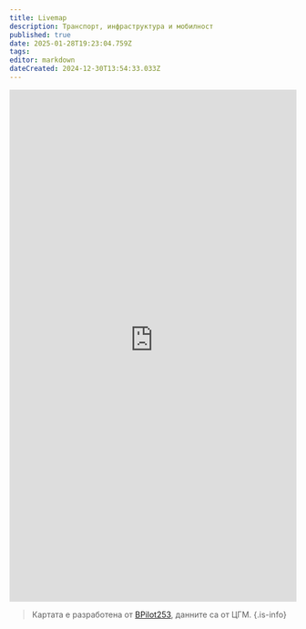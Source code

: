 ```yaml
---
title: Livemap
description: Транспорт, инфраструктура и мобилност
published: true
date: 2025-01-28T19:23:04.759Z
tags: 
editor: markdown
dateCreated: 2024-12-30T13:54:33.033Z
---
```


<iframe src="https://livemap-sofiatraffic.bpilot253.com/" title="live-map" width="100%" height="900px"  frameBorder="0">
</iframe>


> Картата е разработена от  <a href="https://github.com/BPilot253">BPilot253</a>, данните са от ЦГМ.
{.is-info}

